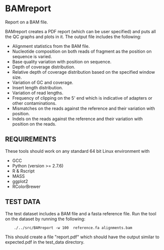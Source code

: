 # BAMreport
Report on a BAM file. 

BAMreport creates a PDF report (which can be user specified) and puts all the 
QC graphs and plots in it. The output file includes the following:

* Alignment statistics from the BAM file. 
* Nucleotide composition on both reads of fragment as the position on sequence
  is varied.
* Base quality variation with position on sequence.
* Depth of coverage distribution.
* Relative depth of coverage distribution based on the specified window size.
* Variation of GC and coverage. 
* Insert length distribution.
* Variation of read lengths.
* Frequency of clipping on the 5' end which is indicative of adapters or other
  contaminations.
* Mismatches on the reads against the reference and their variation with
  position.
* Indels on the reads against the reference and their variation with position on
  the reads.

## REQUIREMENTS
These tools should work on any standard 64 bit Linux environment with
* GCC
* Python (version >= 2.7.6)
* R & Rscript
 * MASS
 * ggplot2
 * RColorBrewer

## TEST DATA
The test dataset includes a BAM file and a fasta reference file. Run the tool 
on the dataset by running the following:

```
    ./../src/BAMreport -w 100  reference.fa alignments.bam
```

This should create a file "report.pdf" which should have the output similar to 
expected.pdf in the test_data directory.
